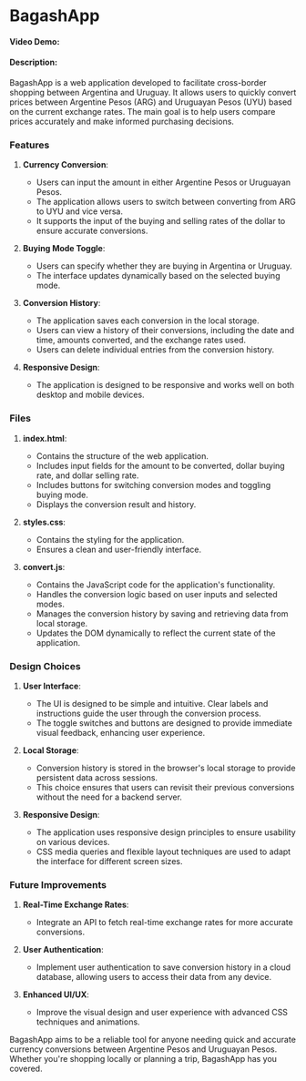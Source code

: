 # BagashApp
#### Video Demo:  <URL HERE>
#### Description:

BagashApp is a web application developed to facilitate cross-border shopping between Argentina and Uruguay. It allows users to quickly convert prices between Argentine Pesos (ARG) and Uruguayan Pesos (UYU) based on the current exchange rates. The main goal is to help users compare prices accurately and make informed purchasing decisions.

### Features

1. **Currency Conversion**:
   - Users can input the amount in either Argentine Pesos or Uruguayan Pesos.
   - The application allows users to switch between converting from ARG to UYU and vice versa.
   - It supports the input of the buying and selling rates of the dollar to ensure accurate conversions.

2. **Buying Mode Toggle**:
   - Users can specify whether they are buying in Argentina or Uruguay.
   - The interface updates dynamically based on the selected buying mode.

3. **Conversion History**:
   - The application saves each conversion in the local storage.
   - Users can view a history of their conversions, including the date and time, amounts converted, and the exchange rates used.
   - Users can delete individual entries from the conversion history.

4. **Responsive Design**:
   - The application is designed to be responsive and works well on both desktop and mobile devices.

### Files

1. **index.html**:
   - Contains the structure of the web application.
   - Includes input fields for the amount to be converted, dollar buying rate, and dollar selling rate.
   - Includes buttons for switching conversion modes and toggling buying mode.
   - Displays the conversion result and history.

2. **styles.css**:
   - Contains the styling for the application.
   - Ensures a clean and user-friendly interface.

3. **convert.js**:
   - Contains the JavaScript code for the application's functionality.
   - Handles the conversion logic based on user inputs and selected modes.
   - Manages the conversion history by saving and retrieving data from local storage.
   - Updates the DOM dynamically to reflect the current state of the application.

### Design Choices

1. **User Interface**:
   - The UI is designed to be simple and intuitive. Clear labels and instructions guide the user through the conversion process.
   - The toggle switches and buttons are designed to provide immediate visual feedback, enhancing user experience.

2. **Local Storage**:
   - Conversion history is stored in the browser's local storage to provide persistent data across sessions.
   - This choice ensures that users can revisit their previous conversions without the need for a backend server.

3. **Responsive Design**:
   - The application uses responsive design principles to ensure usability on various devices.
   - CSS media queries and flexible layout techniques are used to adapt the interface for different screen sizes.

### Future Improvements

1. **Real-Time Exchange Rates**:
   - Integrate an API to fetch real-time exchange rates for more accurate conversions.
   
2. **User Authentication**:
   - Implement user authentication to save conversion history in a cloud database, allowing users to access their data from any device.

3. **Enhanced UI/UX**:
   - Improve the visual design and user experience with advanced CSS techniques and animations.

BagashApp aims to be a reliable tool for anyone needing quick and accurate currency conversions between Argentine Pesos and Uruguayan Pesos. Whether you're shopping locally or planning a trip, BagashApp has you covered.
